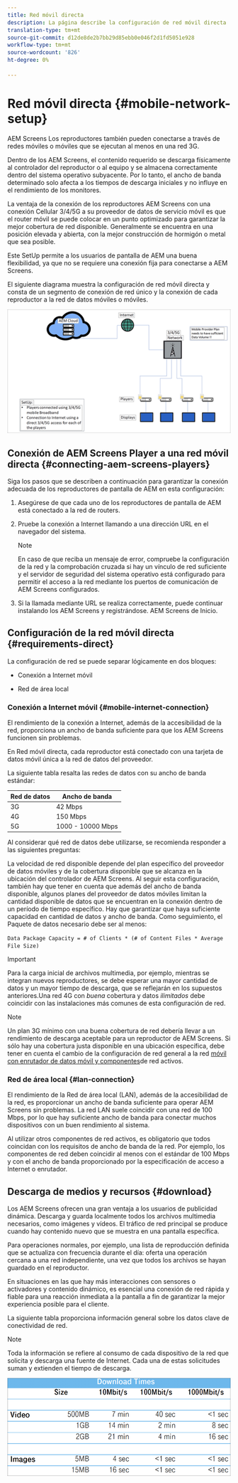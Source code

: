 ```yaml
---
title: Red móvil directa
description: La página describe la configuración de red móvil directa
translation-type: tm+mt
source-git-commit: d12de8de2b7bb29d85ebb0e046f2d1fd5051e928
workflow-type: tm+mt
source-wordcount: '826'
ht-degree: 0%

---
```



# Red móvil directa {#mobile-network-setup}

AEM Screens Los reproductores también pueden conectarse a través de redes móviles o móviles que se ejecutan al menos en una red 3G.

Dentro de los AEM Screens, el contenido requerido se descarga físicamente al controlador del reproductor o al equipo y se almacena correctamente dentro del sistema operativo subyacente. Por lo tanto, el ancho de banda determinado solo afecta a los tiempos de descarga iniciales y no influye en el rendimiento de los monitores.

La ventaja de la conexión de los reproductores AEM Screens con una conexión Cellular 3/4/5G a su proveedor de datos de servicio móvil es que el router móvil se puede colocar en un punto optimizado para garantizar la mejor cobertura de red disponible. Generalmente se encuentra en una posición elevada y abierta, con la mejor construcción de hormigón o metal que sea posible.

Este SetUp permite a los usuarios de pantalla de AEM una buena flexibilidad, ya que no se requiere una conexión fija para conectarse a AEM Screens.

El siguiente diagrama muestra la configuración de red móvil directa y consta de un segmento de conexión de red único y la conexión de cada reproductor a la red de datos móviles o móviles.

![](/help/using/assets/direct-mobile-1.png)

## Conexión de AEM Screens Player a una red móvil directa {#connecting-aem-screens-players}

Siga los pasos que se describen a continuación para garantizar la conexión adecuada de los reproductores de pantalla de AEM en esta configuración:

1. Asegúrese de que cada uno de los reproductores de pantalla de AEM está conectado a la red de routers.

1. Pruebe la conexión a Internet llamando a una dirección URL en el navegador del sistema.

   >[!NOTE]
   >En caso de que reciba un mensaje de error, compruebe la configuración de la red y la comprobación cruzada si hay un vínculo de red suficiente y el servidor de seguridad del sistema operativo está configurado para permitir el acceso a la red mediante los puertos de comunicación de AEM Screens configurados.

1. Si la llamada mediante URL se realiza correctamente, puede continuar instalando los AEM Screens y registrándose. AEM Screens de Inicio.

## Configuración de la red móvil directa {#requirements-direct}

La configuración de red se puede separar lógicamente en dos bloques:

* Conexión a Internet móvil

* Red de área local

### Conexión a Internet móvil {#mobile-internet-connection}

El rendimiento de la conexión a Internet, además de la accesibilidad de la red, proporciona un ancho de banda suficiente para que los AEM Screens funcionen sin problemas.

En Red móvil directa, cada reproductor está conectado con una tarjeta de datos móvil única a la red de datos del proveedor.

La siguiente tabla resalta las redes de datos con su ancho de banda estándar:

| Red de datos | Ancho de banda |
|--- |--- |
| 3G | 42 Mbps |
| 4G | 150 Mbps |
| 5G | 1000 - 10000 Mbps |

Al considerar qué red de datos debe utilizarse, se recomienda responder a las siguientes preguntas:

La velocidad de red disponible depende del plan específico del proveedor de datos móviles y de la cobertura disponible que se alcanza en la ubicación del controlador de AEM Screens.
Al seguir esta configuración, también hay que tener en cuenta que además del ancho de banda disponible, algunos planes del proveedor de datos móviles limitan la cantidad disponible de datos que se encuentran en la conexión dentro de un período de tiempo específico. Hay que garantizar que haya suficiente capacidad en cantidad de datos y ancho de banda.
Como seguimiento, el Paquete de datos necesario debe ser al menos:

`Data Package Capacity = # of Clients * (# of Content Files * Average File Size)`


>[!IMPORTANT]
>Para la carga inicial de archivos multimedia, por ejemplo, mientras se integran nuevos reproductores, se debe esperar una mayor cantidad de datos y un mayor tiempo de descarga, que se reflejarán en los supuestos anteriores.Una red 4G con *buena* cobertura y datos *ilimitados* debe coincidir con las instalaciones más comunes de esta configuración de red.

>[!NOTE]
>Un plan 3G mínimo con una buena cobertura de red debería llevar a un rendimiento de descarga aceptable para un reproductor de AEM Screens. Si sólo hay una cobertura justa disponible en una ubicación específica, debe tener en cuenta el cambio de la configuración de red general a la red [móvil con enrutador de datos móvil y componentes](/help/using/mobile-network-router.md)de red activos.


### Red de área local {#lan-connection}

El rendimiento de la Red de área local (LAN), además de la accesibilidad de la red, es proporcionar un ancho de banda suficiente para operar AEM Screens sin problemas. La red LAN suele coincidir con una red de 100 Mbps, por lo que hay suficiente ancho de banda para conectar muchos dispositivos con un buen rendimiento al sistema.

Al utilizar otros componentes de red activos, es obligatorio que todos coincidan con los requisitos de ancho de banda de la red. Por ejemplo, los componentes de red deben coincidir al menos con el estándar de 100 Mbps y con el ancho de banda proporcionado por la especificación de acceso a Internet o enrutador.

## Descarga de medios y recursos {#download}

Los AEM Screens ofrecen una gran ventaja a los usuarios de publicidad dinámica. Descarga y guarda localmente todos los archivos multimedia necesarios, como imágenes y vídeos. El tráfico de red principal se produce cuando hay contenido nuevo que se muestra en una pantalla específica.

Para operaciones normales, por ejemplo, una lista de reproducción definida que se actualiza con frecuencia durante el día: oferta una operación cercana a una red independiente, una vez que todos los archivos se hayan guardado en el reproductor.

En situaciones en las que hay más interacciones con sensores o activadores y contenido dinámico, es esencial una conexión de red rápida y fiable para una reacción inmediata a la pantalla a fin de garantizar la mejor experiencia posible para el cliente.

La siguiente tabla proporciona información general sobre los datos clave de conectividad de red.

>[!NOTE]
>Toda la información se refiere al consumo de cada dispositivo de la red que solicita y descarga una fuente de Internet. Cada una de estas solicitudes suman y extienden el tiempo de descarga.

![](/help/using/assets/download-times-mobile.png)



